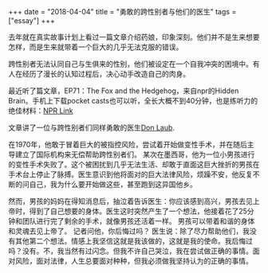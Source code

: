 +++ 
date = "2018-04-04"
title = "勇敢的跨性别者与他们的医生"
tags = ["essay"]
+++

去年就在真实故事计划上看过一篇文章介绍药娘，印象深刻。他们并不是生来想要怎样，而是生来就带着一个巨大的几乎无法克服的错误。

跨性别者无法认同自己与生俱来的性别，他们被设定在一个自我冲突的困境中。有人在经历了漫长的认知过程后，决心动手改造自己的肉身。

最近听了篇文章，EP71：The Fox and the Hedgehog，来自npr的Hidden Brain。手机上下载pocket casts也可以听，全长大概不到40分钟，也是练听力的绝佳材料：[NPR Link](http://www.npr.org/2017/05/15/528041635/the-fox-and-the-hedgehog-the-triumphs-and-perils-of-going-big?utm_medium=RSS&utm_campaign=science)

文章讲了一位与跨性别者们同样勇敢的医生[Don Laub](https://en.wikipedia.org/wiki/Donald_Laub).

在1970年，他敢于冒着巨大的被指控风险，尝试着开始做变性手术，并在随后主导建立了国际机构来无偿帮助跨性别者们。
某次在墨西哥，他为一位小男孩进行的变性手术失败了。这个被困扰到几乎无法生活、却敢于直面这巨大挫折的男孩在手术台上停止了脉搏。医生意识到他将面对的巨大法律风险，烦躁不安，他反复不断的问自己，我为什么要开始做这些，甚至跑到这异国他乡。

然而，男孩的妈妈在得知消息后，抽泣着告诉医生：你应该感到高兴，男孩去见上帝时，得到了自己想要的身体。医生这时突然产生了一个想法，他接着花了25分钟和团队进行完了剩余的手术，就像男孩还活着一样。
男孩可以带着和谐的身体和灵魂去见上帝了。
记者问他，你后悔过吗？
医生说：除了尽力帮助他们，我没有其他第二个想法。情感上我坚信这就是我该做的，这就是我的使命。我后悔过吗？没有。不，我当然有过闪念。但我不许自己哭泣，我在尝试做正确的事情。面对风险，面对法律，人生总要面对种种，但我必须做我坚持认为的正确的事情。